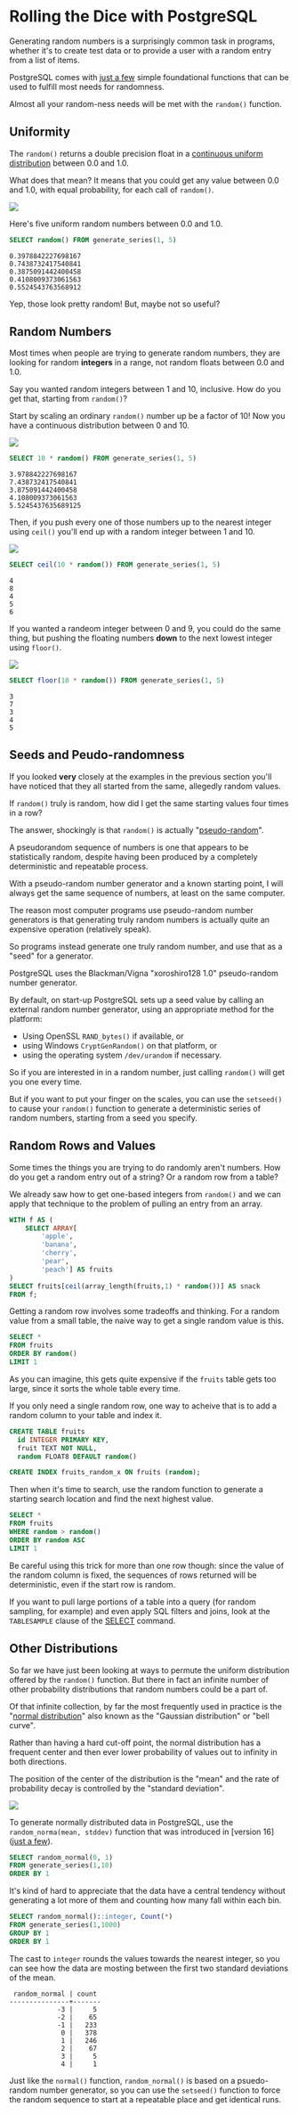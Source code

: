 # Rolling the Dice with PostgreSQL

Generating random numbers is a surprisingly common task in programs, whether it's to create test data or to provide a user with a random entry from a list of items. 

PostgreSQL comes with [just a few](https://www.postgresql.org/docs/current/functions-math.html#FUNCTIONS-MATH-RANDOM-TABLE) simple foundational functions that can be used to fulfill most needs for randomness.

Almost all your random-ness needs will be met with the `random()` function. 

## Uniformity

The `random()` returns a double precision float in a [continuous uniform distribution](https://en.wikipedia.org/wiki/Continuous_uniform_distribution) between 0.0 and 1.0.

What does that mean? It means that you could get any value between 0.0 and 1.0, with equal probability, for each call of `random()`.

![](uniform_random.jpg)

Here's five uniform random numbers between 0.0 and 1.0.

```sql
SELECT random() FROM generate_series(1, 5)
```

```
0.3978842227698167
0.7438732417540841
0.3875091442400458
0.4108009373061563
0.5524543763568912
```

Yep, those look pretty random! But, maybe not so useful?

## Random Numbers

Most times when people are trying to generate random numbers, they are looking for random **integers** in a range, not random floats between 0.0 and 1.0.

Say you wanted random integers between 1 and 10, inclusive. How do you get that, starting from `random()`?

Start by scaling an ordinary `random()` number up be a factor of 10! Now you have a continuous distribution between 0 and 10.

![](uniform_random_10.jpg)

```sql
SELECT 10 * random() FROM generate_series(1, 5)
```

```
3.978842227698167
7.438732417540841
3.875091442400458
4.108009373061563
5.5245437635689125
```

Then, if you push every one of those numbers up to the nearest integer using `ceil()` you'll end up with a random integer between 1 and 10. 

![](integer_random_10.jpg)

```sql
SELECT ceil(10 * random()) FROM generate_series(1, 5)
```

```
4
8
4
5
6
```

If you wanted a randeom integer between 0 and 9, you could do the same thing, but pushing the floating numbers **down** to the next lowest integer using `floor()`.

![](integer_random_9.jpg)


```sql
SELECT floor(10 * random()) FROM generate_series(1, 5)
```

```
3
7
3
4
5
```

## Seeds and Peudo-randomness

If you looked **very** closely at the examples in the previous section you'll have noticed that they all started from the same, allegedly random values.

If `random()` truly is random, how did I get the same starting values four times in a row?

The answer, shockingly is that `random()` is actually "[pseudo-random](https://en.wikipedia.org/wiki/Pseudorandomness)".

A pseudorandom sequence of numbers is one that appears to be statistically random, despite having been produced by a completely deterministic and repeatable process.

With a pseudo-random number generator and a known starting point, I will always get the same sequence of numbers, at least on the same computer.

The reason most computer programs use pseudo-random number generators is that generating truly random numbers is actually quite an expensive operation (relatively speak). 

So programs instead generate one truly random number, and use that as a "seed" for a generator.

PostgreSQL uses the Blackman/Vigna "xoroshiro128 1.0" pseudo-random number generator.

By default, on start-up PostgreSQL sets up a seed value by calling an external random number generator, using an appropriate method for the platform:

* Using OpenSSL `RAND_bytes()` if available, or
* using Windows `CryptGenRandom()` on that platform, or
* using the operating system `/dev/urandom` if necessary.

So if you are interested in in a random number, just calling `random()` will get you one every time.

But if you want to put your finger on the scales, you can use the `setseed()` to cause your `random()` function to generate a deterministic series of random numbers, starting from a seed you specify.


## Random Rows and Values

Some times the things you are trying to do randomly aren't numbers. How do you get a random entry out of a string? Or a random row from a table?

We already saw how to get one-based integers from `random()` and we can apply that technique to the problem of pulling an entry from an array.

```sql
WITH f AS (
    SELECT ARRAY[
        'apple', 
        'banana', 
        'cherry', 
        'pear', 
        'peach'] AS fruits
)
SELECT fruits[ceil(array_length(fruits,1) * random())] AS snack
FROM f;
```

Getting a random row involves some tradeoffs and thinking. For a random value from a small table, the naive way to get a single random value is this.

```sql
SELECT * 
FROM fruits 
ORDER BY random()
LIMIT 1
```

As you can imagine, this gets quite expensive if the `fruits` table gets too large, since it sorts the whole table every time.

If you only need a single random row, one way to acheive that is to add a random column to your table and index it.

```sql
CREATE TABLE fruits 
  id INTEGER PRIMARY KEY,
  fruit TEXT NOT NULL,
  random FLOAT8 DEFAULT random()

CREATE INDEX fruits_random_x ON fruits (random);
```

Then when it's time to search, use the random function to generate a starting search location and find the next highest value.

```sql
SELECT * 
FROM fruits
WHERE random > random()
ORDER BY random ASC
LIMIT 1
```

Be careful using this trick for more than one row though: since the value of the random column is fixed, the sequences of rows returned will be deterministic, even if the start row is random.

If you want to pull large portions of a table into a query (for random sampling, for example) and even apply SQL filters and joins, look at the `TABLESAMPLE` clause of the [SELECT](https://www.postgresql.org/docs/current/sql-select.html) command.


## Other Distributions

So far we have just been looking at ways to permute the uniform distribution offered by the `random()` function. But there in fact an infinite number of other probability distributions that random numbers could be a part of.

Of that infinite collection, by far the most frequently used in practice is the "[normal distribution](https://en.wikipedia.org/wiki/Normal_distribution)" also known as the "Gaussian distribution" or "bell curve".

Rather than having a hard cut-off point, the normal distribution has a frequent center and then ever lower probability of values out to infinity in both directions.

The position of the center of the distribution is the "mean" and the rate of probability decay is controlled by the "standard deviation".

![](normal_random.jpg)

To generate normally distributed data in PostgreSQL, use the `random_norma(mean, stddev)` function that was introduced in [version 16]([just a few](https://www.postgresql.org/docs/current/functions-math.html#FUNCTIONS-MATH-RANDOM-TABLE)).

```sql
SELECT random_normal(0, 1)
FROM generate_series(1,10)
ORDER BY 1
```

It's kind of hard to appreciate that the data have a central tendency without generating a lot more of them and counting how many fall within each bin.

```sql
SELECT random_normal()::integer, Count(*)
FROM generate_series(1,1000)
GROUP BY 1
ORDER BY 1
```

The cast to `integer` rounds the values towards the nearest integer, so you can see how the data are mosting between the first two standard deviations of the mean.

```
 random_normal | count 
---------------+-------
            -3 |     5
            -2 |    65
            -1 |   233
             0 |   378
             1 |   246
             2 |    67
             3 |     5
             4 |     1
```

Just like the `normal()` function, `random_normal()` is based on a psuedo-random number generator, so you can use the `setseed()` function to force the random sequence to start at a repeatable place and get identical runs.

